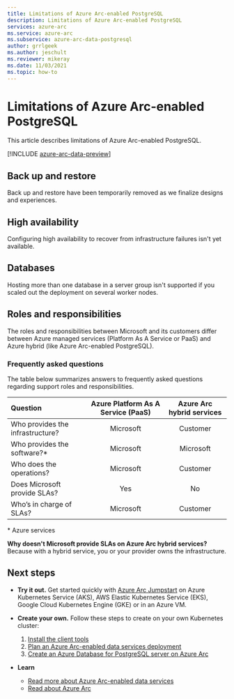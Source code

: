 ```yaml
---
title: Limitations of Azure Arc-enabled PostgreSQL
description: Limitations of Azure Arc-enabled PostgreSQL
services: azure-arc
ms.service: azure-arc
ms.subservice: azure-arc-data-postgresql
author: grrlgeek
ms.author: jeschult
ms.reviewer: mikeray
ms.date: 11/03/2021
ms.topic: how-to
---
```


# Limitations of Azure Arc-enabled PostgreSQL

This article describes limitations of Azure Arc-enabled PostgreSQL. 

[!INCLUDE [azure-arc-data-preview](../../../includes/azure-arc-data-preview.md)]

## Back up and restore 

Back up and restore have been temporarily removed as we finalize designs and experiences.

## High availability

Configuring high availability to recover from infrastructure failures isn't yet available.

## Databases
Hosting more than one database in a server group isn't supported if you scaled out the deployment on several worker nodes.

## Roles and responsibilities

The roles and responsibilities between Microsoft and its customers differ between Azure managed services (Platform As A Service or PaaS) and Azure hybrid (like Azure Arc-enabled PostgreSQL). 

### Frequently asked questions
The table below summarizes answers to frequently asked questions regarding support roles and responsibilities.

| Question                      | Azure Platform As A Service (PaaS) | Azure Arc hybrid services |
|:----------------------------------|:------------------------------------:|:---------------------------:|
| Who provides the infrastructure?  | Microsoft                          | Customer                  |
| Who provides the software?*       | Microsoft                          | Microsoft                 |
| Who does the operations? | Microsoft                          | Customer                  |
| Does Microsoft provide SLAs?      | Yes                                | No                        |
| Who’s in charge of SLAs? | Microsoft                          | Customer                  |

\* Azure services

__Why doesn't Microsoft provide SLAs on Azure Arc hybrid services?__ Because with a hybrid service, you or your provider owns the infrastructure.

## Next steps

- **Try it out.** Get started quickly with [Azure Arc Jumpstart](https://github.com/microsoft/azure_arc#azure-arc-enabled-data-services) on Azure Kubernetes Service (AKS), AWS Elastic Kubernetes Service (EKS), Google Cloud Kubernetes Engine (GKE) or in an Azure VM. 

- **Create your own.** Follow these steps to create on your own Kubernetes cluster: 
   1. [Install the client tools](install-client-tools.md)
   2. [Plan an Azure Arc-enabled data services deployment](plan-azure-arc-data-services.md)
   3. [Create an Azure Database for PostgreSQL server on Azure Arc](create-postgresql-server.md) 

- **Learn**
   - [Read more about Azure Arc-enabled data services](https://azure.microsoft.com/services/azure-arc/hybrid-data-services)
   - [Read about Azure Arc](https://aka.ms/azurearc)

